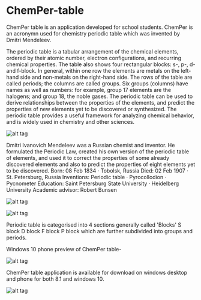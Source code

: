 # ChemPer-table
ChemPer table is an application developed for school students. ChemPer is an acronymn used for chemistry periodic table which was invented by Dmitri Mendeleev.

The periodic table is a tabular arrangement of the chemical elements, ordered by their atomic number, electron configurations, and recurring chemical properties. The table also shows four rectangular blocks: s-, p-, d- and f-block. In general, within one row the elements are metals on the left-hand side and non-metals on the right-hand side.
The rows of the table are called periods; the columns are called groups. Six groups (columns) have names as well as numbers: for example, group 17 elements are the halogens; and group 18, the noble gases. The periodic table can be used to derive relationships between the properties of the elements, and predict the properties of new elements yet to be discovered or synthesized. The periodic table provides a useful framework for analyzing chemical behavior, and is widely used in chemistry and other sciences.


![alt tag](http://imgur.com/lZ8AIeM.png)


Dmitri Ivanovich Mendeleev was a Russian chemist and inventor. He formulated the Periodic Law, created his own version of the periodic table of elements, and used it to correct the properties of some already discovered elements and also to predict the properties of eight elements yet to be discovered.
Born: 08 Feb 1834 · Tobolsk, Russia
Died: 02 Feb 1907 · St. Petersburg, Russia
Inventions: Periodic table · Pyrocollodion · Pycnometer
Education: Saint Petersburg State University · Heidelberg University
Academic advisor: Robert Bunsen


![alt tag](http://imgur.com/nG1yX4e.png)

![alt tag](http://imgur.com/rMOGDCE.png)


Periodic table is categorised into 4 sections generally called 'Blocks'
S block
D block
F block
P block
 which are further subdivided into groups and periods.
 
 Windows 10 phone preview of ChemPer table-
 
![alt tag](http://imgur.com/CfKjDbm.png)


 ChemPer table application is available for download on windows desktop and phone for both 8.1 and windows 10.
 
 ![alt tag](http://imgur.com/Sf98sqr.png)

 

